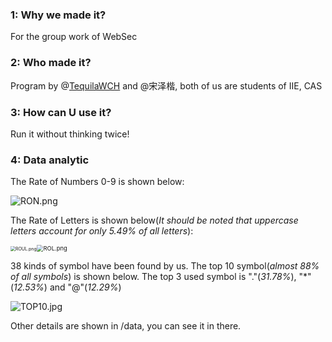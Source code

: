 ### 1: Why we made it?

For the group work of WebSec 

### 2: Who made it?

Program by @[TequilaWCH](https://github.com/TequilaWch) and @宋泽楷, both of us are students of IIE, CAS

### 3: How can U use it?

Run it without thinking twice!

### 4: Data analytic

The Rate of Numbers 0-9 is shown below:

![RON.png](https://s2.loli.net/2022/10/15/F2jTE7g9IAuGUHp.png)

The Rate of Letters is shown below(*It should be noted that uppercase letters account for only 5.49% of all letters*):

<img src="https://s2.loli.net/2022/10/15/3tzaAyRJBCi4Quv.png" alt="ROUL.png" style="zoom:50%;" /><img src="https://s2.loli.net/2022/10/15/MyHpl9IRmVQPwGY.png" alt="ROL.png" style="zoom:67%;" />

38 kinds of symbol have been found by us. The top 10 symbol(*almost 88% of all symbols*) is shown below. The top 3 used symbol is "."(*31.78%*), "\*"(*12.53%*) and "@"(*12.29%*)

![TOP10.jpg](https://s2.loli.net/2022/10/15/W8y597RwB6lZoFQ.jpg)

Other details are shown in /data, you can see it in there.